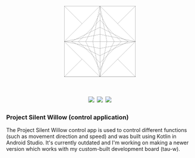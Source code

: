 <p align="center"><img src="app/src/main/res/mipmap-anydpi-v26/launchicon.png"></p>

<h1 align="center">
<img src="https://user-images.githubusercontent.com/92825997/181417675-6f17cd59-f58e-4104-b326-a23e8f378a17.png" width="300"/>
<img src="https://user-images.githubusercontent.com/92825997/182429943-a482b54c-3a1e-4a58-8aef-f62968a13474.png" width="300"/>
<img src="https://user-images.githubusercontent.com/92825997/182665209-f3431947-fcf3-40f7-a190-912d7bcb2b91.png" width="300"/>

</h1>

### Project Silent Willow (control application)
The Project Silent Willow control app is used to control different functions (such as movement direction and speed) and was built using Kotlin in Android Studio.
It's currently outdated and I'm working on making a newer version which works with my custom-built development board (tau-w).
